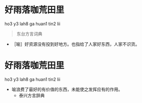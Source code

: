 # 好雨落咖荒田里
ho3 y3 lah8 ga huan1 tin2 lii
> 东台方言词典
- ［喻］好资源没有投到好地方。也指给了人家好东西，人家不识货。

# 好雨落咖荒田里
ho3 y3 lah8 ga huan1 tin2 lii
+ 喻浪费了最好的有价值的东西，未能使之发挥应有的作用。
  * 泰兴方言辞典

